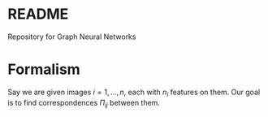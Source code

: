 # README

Repository for Graph Neural Networks

# Formalism

Say we are given images $i=1,\ldots,n$, each with $n_i$ features on them. Our goal is to find correspondences $\Pi_{ij}$ between them. 

